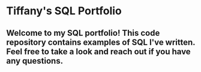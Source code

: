 # Tiffany's SQL Portfolio

## Welcome to my SQL portfolio! This code repository contains examples of SQL I've written. Feel free to take a look and reach out if you have any questions.
